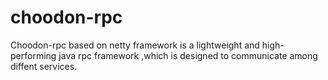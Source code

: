 # choodon-rpc
Choodon-rpc based on netty framework is a lightweight and high-performing java rpc framework ,which is designed to communicate among diffent services.
